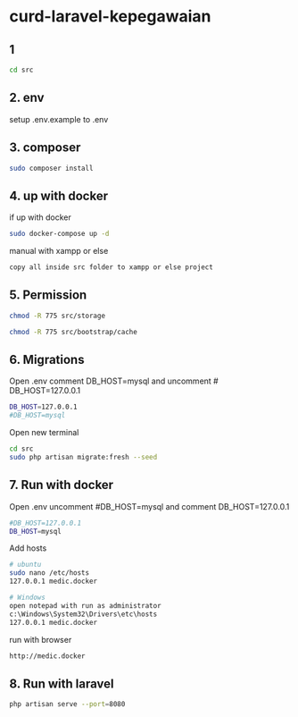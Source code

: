 # curd-laravel-kepegawaian

## 1
```sh
cd src
```
## 2. env
setup .env.example to .env
## 3. composer
```sh
sudo composer install
```
## 4. up with docker
if up with docker
```sh
sudo docker-compose up -d
```
manual with xampp or else
```sh
copy all inside src folder to xampp or else project
```
## 5. Permission
```sh
chmod -R 775 src/storage
```
```sh
chmod -R 775 src/bootstrap/cache
```

## 6. Migrations
Open .env
comment DB_HOST=mysql and uncomment # DB_HOST=127.0.0.1
```sh
DB_HOST=127.0.0.1
#DB_HOST=mysql
```
Open new terminal
```sh
cd src
sudo php artisan migrate:fresh --seed
```

## 7. Run with docker
Open .env
uncomment #DB_HOST=mysql and comment DB_HOST=127.0.0.1
```sh
#DB_HOST=127.0.0.1
DB_HOST=mysql
```
Add hosts
```sh
# ubuntu
sudo nano /etc/hosts
127.0.0.1 medic.docker
```
```sh
# Windows
open notepad with run as administrator
c:\Windows\System32\Drivers\etc\hosts
127.0.0.1 medic.docker
```
run with browser
```sh
http://medic.docker
```

## 8. Run with laravel
```sh
php artisan serve --port=8080
```